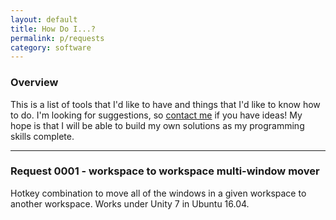 ```yaml
---
layout: default
title: How Do I...?
permalink: p/requests
category: software
---
```


### Overview

This is a list of tools that I'd like to have and things that I'd like to know how to do.  I'm looking for suggestions, so [contact me](https://www.brandoncurtis.com/contact) if you have ideas!  My hope is that I will be able to build my own solutions as my programming skills complete.

----

### Request 0001 - workspace to workspace multi-window mover

Hotkey combination to move all of the windows in a given workspace to another workspace.  Works under Unity 7 in Ubuntu 16.04.
